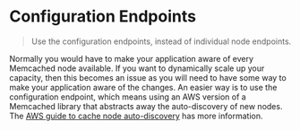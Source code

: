 # Configuration Endpoints

> Use the configuration endpoints, instead of individual node endpoints.

Normally you would have to make your application aware of every Memcached node available. If you want to dynamically scale up your capacity, then this becomes an issue as you will need to have some way to make your application aware of the changes. An easier way is to use the configuration endpoint, which means using an AWS version of a Memcached library that abstracts away the auto-discovery of new nodes. The [AWS guide to cache node auto-discovery](https://docs.aws.amazon.com/AmazonElastiCache/latest/red-ug/WhatIs.html) has more information.
